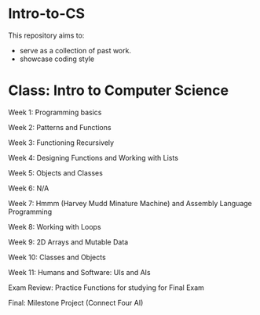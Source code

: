 # Intro-to-CS

This repository aims to:
  - serve as a collection of past work.
  - showcase coding style

# Class: Intro to Computer Science 

Week 1: Programming basics

Week 2: Patterns and Functions

Week 3: Functioning Recursively

Week 4: Designing Functions and Working with Lists

Week 5: Objects and Classes

Week 6: N/A 

Week 7: Hmmm (Harvey Mudd Minature Machine) and Assembly Language Programming

Week 8: Working with Loops

Week 9: 2D Arrays and Mutable Data

Week 10: Classes and Objects

Week 11: Humans and Software: UIs and AIs

Exam Review: Practice Functions for studying for Final Exam

Final: Milestone Project (Connect Four AI)

